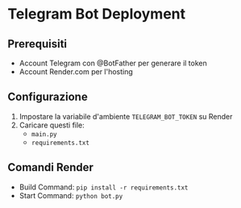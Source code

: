 # Telegram Bot Deployment

## Prerequisiti
- Account Telegram con @BotFather per generare il token
- Account Render.com per l'hosting

## Configurazione
1. Impostare la variabile d'ambiente `TELEGRAM_BOT_TOKEN` su Render
2. Caricare questi file:
   - `main.py`
   - `requirements.txt`

## Comandi Render
- Build Command: `pip install -r requirements.txt`
- Start Command: `python bot.py`
